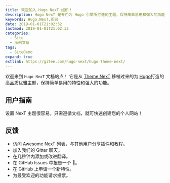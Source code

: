 ```yaml
---
title: 欢迎加入 Hugo NexT 组织！
description: Hugo NexT 是专门为 Hugo 引擎所打造的主题，保持简单易用和强大的功能！
keywords: Hugo,NexT,组织
date: 2019-01-01T21:02:32
lastmod: 2019-01-01T21:02:32
categories:
  - Site
  - 示例文章
tags:
  - SiteDemo
expand: true
extlink: https://gitee.com/hugo-next/hugo-theme-next/
---
```


欢迎来到 `Hugo NexT` 文档站点！ 它是从 [Theme NexT](https://theme-next.js.org/) 移植过来的为 [Hugo](https://gohugo.io/)打造的高品质优雅主题，保持简单易用的特性和强大的功能。



## 用户指南

设置 NexT 主题很容易。只需遵循文档，就可快速创建您的个人网站！

## 反馈

- 访问 Awesome NexT 列表，与其他用户分享插件和教程。
- 加入我们的 Gitter 聊天。
- 在几秒钟内添加或改进翻译。
- 在 GitHub Issues 中报告一个 :bug:。
- 在 GitHub 上申请一个新特性。
- 为最受欢迎的功能请求投票。

